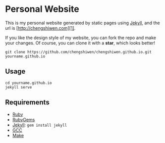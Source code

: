 Personal Website
=============

This is my personal website generated by static pages using [Jekyll][], and the url is [http://chengshiwen.com][1].

If you like the design style of my website, you can fork the repo and make your changes. Of course, you can clone it with a **star**, which looks better!

    git clone https://github.com/chengshiwen/chengshiwen.github.io.git yourname.github.io

## Usage

    cd yourname.github.io
    jekyll serve

## Requirements

- [Ruby][2]
- [RubyGems][3]
- [Jekyll][]: `gem install jekyll`
- [GCC][4]
- [Make][5]

[Jekyll]: http://jekyllrb.com/
[1]: http://chengshiwen.com/
[2]: https://www.ruby-lang.org/
[3]: https://rubygems.org/
[4]: https://gcc.gnu.org/
[5]: https://www.gnu.org/software/make/
